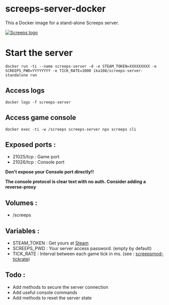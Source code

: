 # screeps-server-docker
This a Docker image for a stand-alone Screeps server.

[![Screeps logo](https://github.com/screeps/screeps/raw/master/logo.png "Screeps logo")](https://screeps.com/)

# Start the server
`docker run -ti --name screeps-server -d -e STEAM_TOKEN=XXXXXXXXX -e SCREEPS_PWD=YYYYYYYY -e TICK_RATE=1000 ika108/screeps-server-standalone run`

## Access logs
`docker logs -f screeps-server`

## Access game console
`docker exec -ti -w /screeps screeps-server npx screeps cli`

## Exposed ports :
- 21025/tcp : Game port
- 21026/tcp : Console port

**Don't expose your Console port directly!!**

**The console protocol is clear text with no auth. Consider adding a reverse-proxy**

## Volumes :
- /screeps

## Variables :
- STEAM_TOKEN : Get yours at [Steam](https://steamcommunity.com/dev/managegameservers)
- SCREEPS_PWD : Your server access password. (empty by default)
- TICK_RATE : Interval between each game tick in ms. (see : [screepsmod-tickrate](https://github.com/ScreepsMods/screepsmod-tickrate))

## Todo :
- Add methods to secure the server connection
- Add useful console commands
- Add methods to reset the server state

